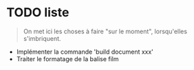 # TODO liste

> On met ici les choses à faire "sur le moment", lorsqu'elles s'imbriquent.

* Implémenter la commande 'build document xxx'
* Traiter le formatage de la balise film
